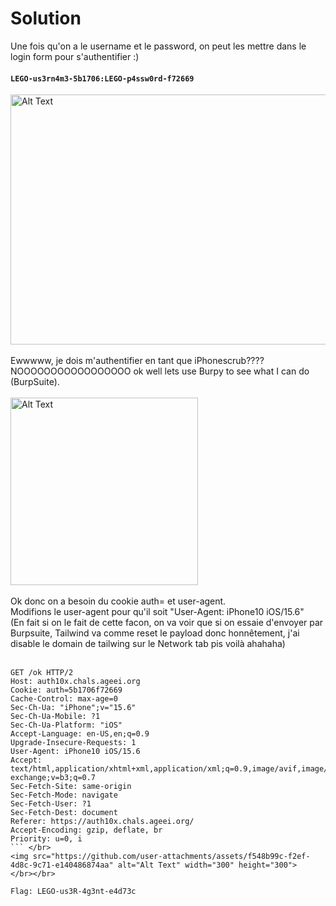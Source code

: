 # Solution
Une fois qu'on a le username et le password, on peut les mettre dans le login form pour s'authentifier :) </br>
#### ``LEGO-us3rn4m3-5b1706:LEGO-p4ssw0rd-f72669`` </br>
<img src="https://github.com/user-attachments/assets/f009dc4b-b589-4c00-9994-b184b7ee85f6" alt="Alt Text" width="600" height="400">  </br></br>
Ewwwww, je dois m'authentifier en tant que iPhonescrub???? NOOOOOOOOOOOOOOOOO ok well lets use Burpy to see what I can do (BurpSuite). </br></br>
<img src="https://github.com/user-attachments/assets/39aaee72-c5cd-420e-a61d-0e625d4c97dd" alt="Alt Text" width="300" height="300">  </br></br>
Ok donc on a besoin du cookie auth= et user-agent. </br>
Modifions le user-agent pour qu'il soit "User-Agent: iPhone10 iOS/15.6" </br>
(En fait si on le fait de cette facon, on va voir que si on essaie d'envoyer par Burpsuite, Tailwind va comme reset le payload donc honnêtement, j'ai disable le domain de tailwing sur le Network tab pis voilà ahahaha) </br></br>
```
GET /ok HTTP/2
Host: auth10x.chals.ageei.org
Cookie: auth=5b1706f72669
Cache-Control: max-age=0
Sec-Ch-Ua: "iPhone";v="15.6"
Sec-Ch-Ua-Mobile: ?1
Sec-Ch-Ua-Platform: "iOS"
Accept-Language: en-US,en;q=0.9
Upgrade-Insecure-Requests: 1
User-Agent: iPhone10 iOS/15.6
Accept: text/html,application/xhtml+xml,application/xml;q=0.9,image/avif,image/webp,image/apng,*/*;q=0.8,application/signed-exchange;v=b3;q=0.7
Sec-Fetch-Site: same-origin
Sec-Fetch-Mode: navigate
Sec-Fetch-User: ?1
Sec-Fetch-Dest: document
Referer: https://auth10x.chals.ageei.org/
Accept-Encoding: gzip, deflate, br
Priority: u=0, i
``` </br>
<img src="https://github.com/user-attachments/assets/f548b99c-f2ef-4d8c-9c71-e140486874aa" alt="Alt Text" width="300" height="300">  </br></br>

Flag: LEGO-us3R-4g3nt-e4d73c
